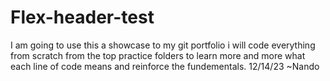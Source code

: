 # Flex-header-test
I am going to use this a showcase to my git portfolio 
i will code everything from scratch from the top practice folders to learn
more and more what each line of code means and reinforce the fundementals.
12/14/23 ~Nando
